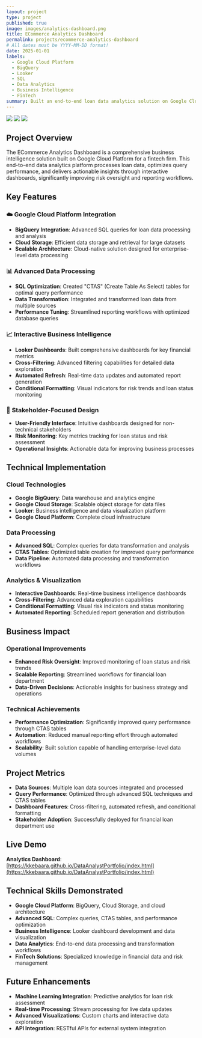 ```yaml
---
layout: project
type: project
published: true
image: images/analytics-dashboard.png
title: ECommerce Analytics Dashboard
permalink: projects/ecommerce-analytics-dashboard
# All dates must be YYYY-MM-DD format!
date: 2025-01-01
labels:
  - Google Cloud Platform
  - BigQuery
  - Looker
  - SQL
  - Data Analytics
  - Business Intelligence
  - FinTech
summary: Built an end-to-end loan data analytics solution on Google Cloud Platform for a fintech firm, featuring advanced SQL optimization, interactive Looker dashboards, and automated reporting workflows that improved risk oversight and operational efficiency.
---
```


<div class="ui small rounded images">
  <img class="ui image" src="../images/analytics-dashboard.png">
  <img class="ui image" src="../images/looker-dashboard.png">
  <img class="ui image" src="../images/bigquery-tables.png">
</div>

## Project Overview

The ECommerce Analytics Dashboard is a comprehensive business intelligence solution built on Google Cloud Platform for a fintech firm. This end-to-end data analytics platform processes loan data, optimizes query performance, and delivers actionable insights through interactive dashboards, significantly improving risk oversight and reporting workflows.

## Key Features

### ☁️ **Google Cloud Platform Integration**
- **BigQuery Integration**: Advanced SQL queries for loan data processing and analysis
- **Cloud Storage**: Efficient data storage and retrieval for large datasets
- **Scalable Architecture**: Cloud-native solution designed for enterprise-level data processing

### 📊 **Advanced Data Processing**
- **SQL Optimization**: Created "CTAS" (Create Table As Select) tables for optimal query performance
- **Data Transformation**: Integrated and transformed loan data from multiple sources
- **Performance Tuning**: Streamlined reporting workflows with optimized database queries

### 📈 **Interactive Business Intelligence**
- **Looker Dashboards**: Built comprehensive dashboards for key financial metrics
- **Cross-Filtering**: Advanced filtering capabilities for detailed data exploration
- **Automated Refresh**: Real-time data updates and automated report generation
- **Conditional Formatting**: Visual indicators for risk trends and loan status monitoring

### 🎯 **Stakeholder-Focused Design**
- **User-Friendly Interface**: Intuitive dashboards designed for non-technical stakeholders
- **Risk Monitoring**: Key metrics tracking for loan status and risk assessment
- **Operational Insights**: Actionable data for improving business processes

## Technical Implementation

### **Cloud Technologies**
- **Google BigQuery**: Data warehouse and analytics engine
- **Google Cloud Storage**: Scalable object storage for data files
- **Looker**: Business intelligence and data visualization platform
- **Google Cloud Platform**: Complete cloud infrastructure

### **Data Processing**
- **Advanced SQL**: Complex queries for data transformation and analysis
- **CTAS Tables**: Optimized table creation for improved query performance
- **Data Pipeline**: Automated data processing and transformation workflows

### **Analytics & Visualization**
- **Interactive Dashboards**: Real-time business intelligence dashboards
- **Cross-Filtering**: Advanced data exploration capabilities
- **Conditional Formatting**: Visual risk indicators and status monitoring
- **Automated Reporting**: Scheduled report generation and distribution

## Business Impact

### **Operational Improvements**
- **Enhanced Risk Oversight**: Improved monitoring of loan status and risk trends
- **Scalable Reporting**: Streamlined workflows for financial loan department
- **Data-Driven Decisions**: Actionable insights for business strategy and operations

### **Technical Achievements**
- **Performance Optimization**: Significantly improved query performance through CTAS tables
- **Automation**: Reduced manual reporting effort through automated workflows
- **Scalability**: Built solution capable of handling enterprise-level data volumes

## Project Metrics

- **Data Sources**: Multiple loan data sources integrated and processed
- **Query Performance**: Optimized through advanced SQL techniques and CTAS tables
- **Dashboard Features**: Cross-filtering, automated refresh, and conditional formatting
- **Stakeholder Adoption**: Successfully deployed for financial loan department use

## Live Demo

**Analytics Dashboard**: [https://kkebaara.github.io/DataAnalystPortfolio/index.html](https://kkebaara.github.io/DataAnalystPortfolio/index.html)

## Technical Skills Demonstrated

- **Google Cloud Platform**: BigQuery, Cloud Storage, and cloud architecture
- **Advanced SQL**: Complex queries, CTAS tables, and performance optimization
- **Business Intelligence**: Looker dashboard development and data visualization
- **Data Analytics**: End-to-end data processing and transformation workflows
- **FinTech Solutions**: Specialized knowledge in financial data and risk management

## Future Enhancements

- **Machine Learning Integration**: Predictive analytics for loan risk assessment
- **Real-time Processing**: Stream processing for live data updates
- **Advanced Visualizations**: Custom charts and interactive data exploration
- **API Integration**: RESTful APIs for external system integration
